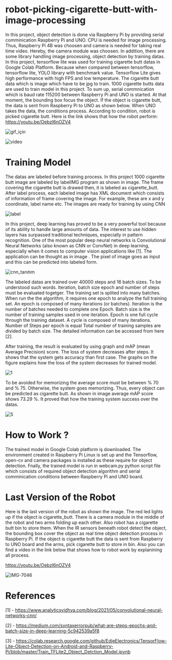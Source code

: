 # robot-picking-cigarette-butt-with-image-processing
In this project, object detection is done via Raspberry Pi by providing serial comminication Raspberry Pi and UNO. CPU is needed for image processing. Thus, Raspberry Pi 4B was choosen and camera is needed for taking real time video. Hereby, the camera module was choosen. In addition, there are some library handling image processing, object detection by training datas. In this project, tensorflow lite was used for training cigarette butt datas in Google Colab Platform. Because when compared between tensorflow, tensorflow lite, YOLO library with benchmark value. Tensorflow Lite gives high performance with high FPS and low temperature. The cigarette butt data which is image which have to be jpg to train. 1000 cigarette butts data are used to train model in this project. To sum up, serial commnication which is baud rate 115200 between Raspberry Pi and UNO is started. At that moment, the bounding box focus the object. If the object is cigarette butt, the data is sent from Raspberry Pi to UNO as shown below. When UNO takes the data, the conditions process. According to condition, robot is picked  cigarette butt.
Here is the link shows that how the robot perform:
https://youtu.be/Oebzl6nOZV4

![gif_için](https://user-images.githubusercontent.com/109728194/232320761-05414af1-77d6-410b-a31b-7ab0665aa322.gif)

![video](https://github.com/yasinsulhan/robot-picking-cigarette-butt-with-image-processing/assets/109728194/4b669925-753d-4bd2-b5d9-de6fd473aba2.gif)

# Training Model
The datas are labeled before training process. In this project 1000 cigarette butt image are labeled by labelIMG program as shown in image. The frame covering the cigarette butt is drawed then, it is labeled as cigarette_butt. After label process, each labeled image has XML document which consists of information of frame covering the image. For example, these are x and y coordinate, label name etc. The images are ready for training by using CNN

![label](https://github.com/yasinsulhan/robot-picking-cigarette-butt-with-image-processing/assets/109728194/1e7c5b2b-a07f-4818-971d-f594387df9ee)

In this project, deep learning has proved to be a very powerful tool because of its ability to handle large amounts of data. The interest to use hidden layers has surpassed traditional techniques, especially in pattern recognition. One of the most popular deep neural networks is Convolutional Neural Networks (also known as CNN or ConvNet) in deep learning, especially when it comes to computer vision applications like [1]. The application can be thought as in image . The pixel of image goes as input and this can be predicted into labeled form.

![cnn_tanıtım](https://github.com/yasinsulhan/robot-picking-cigarette-butt-with-image-processing/assets/109728194/8124060a-c7e2-42ad-9072-05493dfbc3be)

The labeled datas are trained over 40000 steps and 16 batch sizes. To be understood such words. Iteration, batch size epoch and number of steps must be evaluated togetger. The training set is splited into many batches. When run the the algorithm, it requires one epoch to analyze the full training set. An epoch is composed of many iterations (or batches). Iteration is the number of batches needed to complete one Epoch. Batch size is the number of training samples used in one iteration. Epoch is one full cycle through the training dataset. A cycle is composed of many iterations. Number of Steps per epoch is equal Total number of training samples are divided by batch size. The detailed information can be accessed from here [2].

After training, the result is evaluated by using graph and mAP (mean Average Precision) score. The loss of system decreases after steps. It shows that the system gets accuracy than first case. The graphs on the figure explains how the loss of the system decreases for trained model.

![1](https://github.com/yasinsulhan/robot-picking-cigarette-butt-with-image-processing/assets/109728194/56d55734-79be-4f66-bb01-f9130e394c19)

To be avoided for memorizing the average score must be between % 70 and % 75. Otherwise, the system goes memorizing. Thus, every object can be predicted as cigarette butt. As shown in image average mAP score shows 73.29 %. It proved that how the training system success over the datas.

![5](https://github.com/yasinsulhan/robot-picking-cigarette-butt-with-image-processing/assets/109728194/94a8e7c2-2341-422f-b3d5-3fb30e0f9cde)

# How to Work ?
The trained model in Google Colab platform iş downloaded. The environment created in Raspberry Pi Linux is set up and the Tensorflow, open-cv and camera packages is installed as these require for object detection. Fnally, the trained model is run in webcam.py python script file which consists of required object detection algorithm and serial comminication conditions between Raspberry Pi and UNO board.

# Last Version of the Robot
Here is the last version of the robot as shown the image. The red led lights up if the object is cigarette_butt. There is a camera module in the middle of the robot and two arms folding up each other. Also robot has a cigarette butt bin to store them. When the IR sensors beneath robot detect the object, the bounding box cover the object as real time object detection process in Raspberry Pi. If the object is cigarette butt the data is sent from Raspberry to UNO board and the arms, pick cigarette butt to store in bin. Also you can find a video in the link below that shows how to robot work by explanining all process.

https://youtu.be/Oebzl6nOZV4

![IMG-7046](https://github.com/yasinsulhan/robot-picking-cigarette-butt-with-image-processing/assets/109728194/a3a0f98a-ebc7-4b59-9454-94a603d3ba09)

# References
[1] - https://www.analyticsvidhya.com/blog/2021/05/convolutional-neural-networks-cnn/

[2] - https://medium.com/syntaxerrorpub/what-are-steps-epochs-and-batch-size-in-deep-learning-5c942539a5f8

[3] - https://colab.research.google.com/github/EdjeElectronics/TensorFlow-Lite-Object-Detection-on-Android-and-Raspberry-Pi/blob/master/Train_TFLite2_Object_Detction_Model.ipynb
